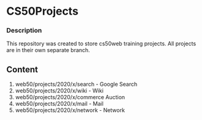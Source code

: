 # CS50Projects
### Description
This repository was created to store cs50web training projects.
All projects are in their own separate branch.
## Content
1. web50/projects/2020/x/search - Google Search
2. web50/projects/2020/x/wiki - Wiki
3. web50/projects/2020/x/commerce Auction
4. web50/projects/2020/x/mail - Mail
5. web50/projects/2020/x/network - Network
